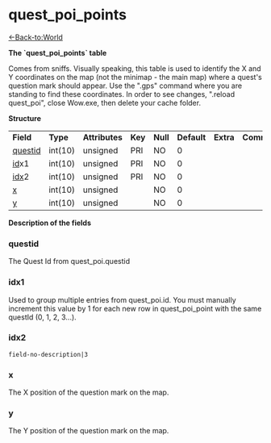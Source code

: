 # quest\_poi\_points

[<-Back-to:World](database-world.md)

**The \`quest\_poi\_points\` table**

Comes from sniffs. Visually speaking, this table is used to identify the X and Y coordinates on the map (not the minimap - the main map) where a quest's question mark should appear. Use the ".gps" command where you are standing to find these coordinates. In order to see changes, ".reload quest\_poi", close Wow.exe, then delete your cache folder.

**Structure**

|                                      |          |                |         |          |             |           |             |
|--------------------------------------|----------|----------------|---------|----------|-------------|-----------|-------------|
| **Field**                            | **Type** | **Attributes** | **Key** | **Null** | **Default** | **Extra** | **Comment** |
| [questid](#quest_poi_points-questid) | int(10)  | unsigned       | PRI     | NO       | 0           |           |             |
| [id](#quest_poi_points-id)x1         | int(10)  | unsigned       | PRI     | NO       | 0           |           |             |
| [idx](#quest_poi_points-idx)2        | int(10)  | unsigned       | PRI     | NO       | 0           |           |             |
| [x](#quest_poi_points-x)             | int(10)  | unsigned       |         | NO       | 0           |           |             |
| [y](#quest_poi_points-y)             | int(10)  | unsigned       |         | NO       | 0           |           |             |

**Description of the fields**

### questid

The Quest Id from quest\_poi.questid

### idx1

Used to group multiple entries from quest\_poi.id. You must manually increment this value by 1 for each new row in quest\_poi\_point with the same questId (0, 1, 2, 3...).

### idx2

`field-no-description|3`

### x

The X position of the question mark on the map.

### y

The Y position of the question mark on the map.
